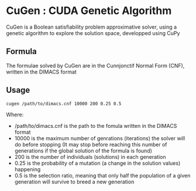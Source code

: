 # CuGen : CUDA Genetic Algorithm

CuGen is a Boolean satisfiability problem approximative solver, using a genetic algorithm to explore the solution space, developped using CuPy

## Formula

The formulae solved by CuGen are in the Cunnjonctif Normal Form (CNF), written in the DIMACS format

## Usage

```shell
cugen /path/to/dimacs.cnf 10000 200 0.25 0.5
```

Where:
- /path/to/dimacs.cnf is the path to the fomula written in the DIMACS format
- 10000 is the maximum number of genrations (iterations) the solver will do before stopping (It may stop before reaching this number of generations if the global solution of the formula is found)
- 200 is the number of individuals (solutions) in each generation
- 0.25 is the probability of a mutation (a change in the solution values) happening
- 0.5 is the selection ratio, meaning that only half the population of a given generation will survive to breed a new generation


